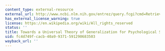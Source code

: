 ```yaml
---
content_type: external-resource
external_url: http://www.ncbi.nlm.nih.gov/entrez/query.fcgi?cmd=Retrieve&db=PubMed&dopt=Citation&list_uids=3629243
has_external_license_warning: true
license: https://en.wikipedia.org/wiki/All_rights_reserved
status: ''
title: Towards a Universal Theory of Generalization for Psychological Science
uid: fc4d749f-cacb-40a9-9371-591290683503
wayback_url: ''
---
```

